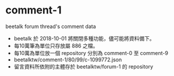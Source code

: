 # comment-1

beetalk forum thread's comment data 

  - beetalk 於 2018-10-01 將關閉多種功能，儘可能將資料備下。
  - 每10萬筆為單位只存放屬 886 之檔。
  - 每10萬為單位放一個 repository 分別為 comment-0 至 comment-9
  - beetalktw/comment-1/80/99/c-1099772.json
  - 留言資料所依附的主體存於 beetalktw/forum-1 的 repository

